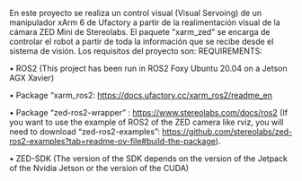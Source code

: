 En este proyecto se realiza un control visual (Visual Servoing) de un manipulador xArm 6 de Ufactory a partir de la realimentación visual de la cámara ZED Mini
de Stereolabs. El paquete "xarm_zed" se encarga de controlar el robot a partir de toda la información que se recibe desde el sistema de visión. Los requisitos 
del proyecto son:
REQUIREMENTS:

•	ROS2 (This project has been run in ROS2 Foxy Ubuntu 20.04 on a Jetson AGX Xavier)

•	Package “xarm_ros2: https://docs.ufactory.cc/xarm_ros2/readme_en

•	Package “zed-ros2-wrapper” : https://www.stereolabs.com/docs/ros2 (If you want to use the example of ROS2 of the ZED camera like rviz, you will need to download
“zed-ros2-examples”: https://github.com/stereolabs/zed-ros2-examples?tab=readme-ov-file#build-the-package).

•	ZED-SDK (The version of the SDK depends on the version of the Jetpack of the Nvidia Jetson or the version of the CUDA)

